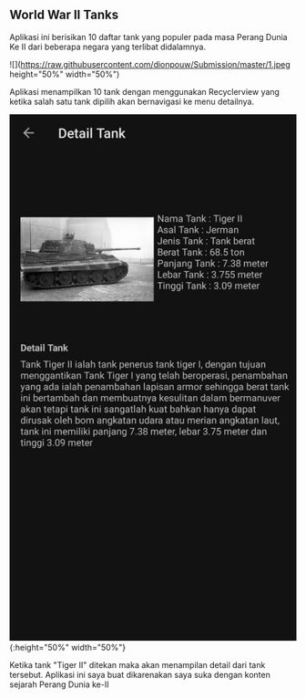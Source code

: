 ## World War II Tanks

Aplikasi ini berisikan 10 daftar tank yang populer pada masa Perang Dunia Ke II dari beberapa negara yang terlibat didalamnya.

![](https://raw.githubusercontent.com/dionpouw/Submission/master/1.jpeg height="50%" width="50%")

Aplikasi menampilkan 10 tank dengan menggunakan Recyclerview yang ketika salah satu tank dipilih akan bernavigasi ke menu detailnya.

![](https://raw.githubusercontent.com/dionpouw/Submission/master/2.jpeg){:height="50%" width="50%"}

Ketika tank "Tiger II" ditekan maka akan menampilan detail dari tank tersebut. Aplikasi ini saya buat dikarenakan saya suka dengan konten sejarah Perang Dunia ke-II
